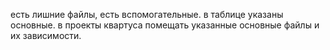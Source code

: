 есть лишние файлы, есть вспомогательные. в таблице указаны основные. в проекты квартуса помещать указанные основные файлы и их зависимости.  
